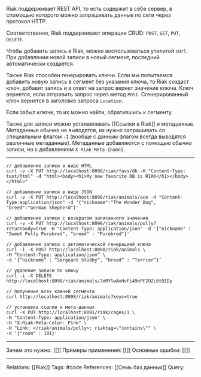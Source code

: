 Riak поддерживает REST API, то есть содержит в себе сервер, в спомощью которого можно запрашивать данные по сети через протокол HTTP. 

Соответственно, Riak поддерживает операции CRUD: `POST`, `GET`, `PUT`, `DELETE`. 

Чтобы добавить запись в Riak, можно воспользоваться утилитой `cUrl`. При добавлении новой записи в новый сегмент, последний автоматически создается. 

Также Riak способен генерировать ключи. Если мы попытаемся добавить новую запись в сегмент без указания ключа, то Riak создаст ключ, добавит запись и в ответ на запрос вернет значение ключа. Ключ вернется, если отправить запрос через метод `POST`. 
Сгенерированный ключ вернется в заголовке запроса `Location`. 

Если забыл ключи, то их можно найти, обратившись к сегменту. 

Также для записи можно устанавливать [[Ссылки в Riak]] и метаданные. Метаданные обычно не выводятся, их нужно запрашивать со специальным флагом `-I` (вообще с данным флагом всегда выводятся различные метаданные). Метаданные добавляются с помощью обычно записи, но с добавлением `X-Riak-Meta-{name}`. 

___
```
// добавление записи в виде HTML
curl -v -X PUT http://localhost:8098/riak/favs/db -H "Content-Type: text/html" -d "html><body><h1>My new favorite DB is RIAK</h1></body></html>"

// добавление записи в виде JSON
curl -v -X PUT http://localhost:8098/riak/animals/ace -H "Content-Type:application/json" -d '{"nickname":"The Wonder Dog", "breed":"German Shepherd"}'

// добавление записи с возвратом записанного значения
curl -v -X PUT http://localhost:8098/riak/animals/polly?returnbody=true -H "Content-Type: application/json" -d '{"nickname" : "Sweet Polly Purebred", "breed" : "Purebred"}'

// добавление записи с автоматической генерацией ключа
curl -i -X POST http://localhost:8098/riak/animals \
-H “Content-Type: application/json” \
-d ‘{“nickname” : “Sergeant Stubby”, “breed” : “Terrier”}’

// удаление записи по ключу
curl -i -X DELETE http://localhost:8098/riak/animals/JeMYlwAvHvFi49nPF2OZL6tQ1Dy

// получение всех ключей сегмента
curl http://localhost:8098/riak/animals?keys=true

// установка ссылки и мета-данных
curl -X PUT http://localhost:8091/riak/cages/1 \
-H "Content-Type: application/json" \
-H "X-Riak-Meta-Color: Pink" \
-H "Link: </riak/animals/polly>; riaktag=\"contains\"" \
-d '{"room" : 101}'

```
___
Зачем это нужно: [[]] 
Примеры применения: [[]] 
Основные ошибки: [[]]
___
Relations: [[Riak]] 
Tags: #code 
References: [[Семь баз данных]] 
Query: 